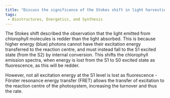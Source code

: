 ```yaml
---
title: "Discuss the significance of the Stokes shift in light harvesting. "
tags:
 - Biostructures, Energetics, and Synthesis
---
```

The Stokes shift described the observation that the light emitted from chlorophyll molecules is redder than the light absorbed. This is because higher energy (blue) photons cannot have their excitation energy transferred to the reaction centre, and must instead fall to the S1 excited state (from the S2) by internal conversion. This shifts the chlorophyll emission spectra, when energy is lost from the S1 to S0 excited state as fluorescence, as this will be redder. 

However, not all excitation energy at the S1 level is lost as fluorescence - Förster resonance energy transfer (FRET) allows the transfer of excitation to the reaction centre of the photosystem, increasing the turnover and thus the rate. 

